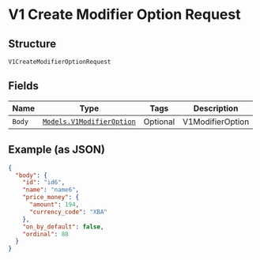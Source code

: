 
# V1 Create Modifier Option Request

## Structure

`V1CreateModifierOptionRequest`

## Fields

| Name | Type | Tags | Description |
|  --- | --- | --- | --- |
| `Body` | [`Models.V1ModifierOption`](/doc/models/v1-modifier-option.md) | Optional | V1ModifierOption |

## Example (as JSON)

```json
{
  "body": {
    "id": "id6",
    "name": "name6",
    "price_money": {
      "amount": 194,
      "currency_code": "XBA"
    },
    "on_by_default": false,
    "ordinal": 88
  }
}
```

